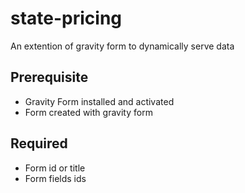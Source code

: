 # state-pricing
An extention of gravity form to dynamically serve data

## Prerequisite

- Gravity Form installed and activated
- Form created with gravity form 


## Required 

- Form id or title
- Form fields ids 

